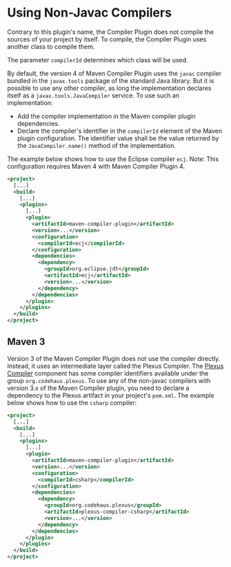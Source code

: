 <!--
Licensed to the Apache Software Foundation (ASF) under one
or more contributor license agreements.  See the NOTICE file
distributed with this work for additional information
regarding copyright ownership.  The ASF licenses this file
to you under the Apache License, Version 2.0 (the
"License"); you may not use this file except in compliance
with the License.  You may obtain a copy of the License at

http://www.apache.org/licenses/LICENSE-2.0

Unless required by applicable law or agreed to in writing,
software distributed under the License is distributed on an
"AS IS" BASIS, WITHOUT WARRANTIES OR CONDITIONS OF ANY
KIND, either express or implied.  See the License for the
specific language governing permissions and limitations
under the License.
-->

# Using Non-Javac Compilers

Contrary to this plugin's name, the Compiler Plugin does not compile the
sources of your project by itself. To compile, the Compiler Plugin uses
another class to compile them.

The parameter `compilerId` determines which class will be used.

By default, the version 4 of Maven Compiler Plugin uses the `javac` compiler
bundled in the `javax.tools` package of the standard Java library.
But it is possible to use any other compiler, as long the
implementation declares itself as a `javax.tools.JavaCompiler` service.
To use such an implementation:

* Add the compiler implementation in the Maven compiler plugin dependencies.
* Declare the compiler's identifier in the `compilerId` element of the Maven plugin configuration.
  The identifier value shall be the value returned by the `JavaCompiler.name()` method of the implementation.

The example below shows how to use the Eclipse compiler `ecj`.
Note: This configuration requires Maven 4 with Maven Compiler Plugin 4.

```xml
<project>
  [...]
  <build>
    [...]
    <plugins>
      [...]
      <plugin>
        <artifactId>maven-compiler-plugin</artifactId>
        <version>...</version>
        <configuration>
          <compilerId>ecj</compilerId>
        </configuration>
        <dependencies>
          <dependency>
            <groupId>org.eclipse.jdt</groupId>
            <artifactId>ecj</artifactId>
            <version>...</version>
          </dependency>
        </dependencies>
      </plugin>
    </plugins>
  </build>
</project>
```


## Maven 3

Version 3 of the Maven Compiler Plugin does not use the compiler directly.
Instead, it uses an intermediate layer called the Plexus Compiler.
The [Plexus Compiler](https://codehaus-plexus.github.io/plexus-compiler/) component
has some compiler identifiers available under the group `org.codehaus.plexus`.
To use any of the non-javac compilers with version 3.x of the Maven Compiler plugin,
you need to declare a dependency to the Plexus artifact in your project's `pom.xml`.
The example below shows how to use the `csharp` compiler:

```xml
<project>
  [...]
  <build>
    [...]
    <plugins>
      [...]
      <plugin>
        <artifactId>maven-compiler-plugin</artifactId>
        <version>...</version>
        <configuration>
          <compilerId>csharp</compilerId>
        </configuration>
        <dependencies>
          <dependency>
            <groupId>org.codehaus.plexus</groupId>
            <artifactId>plexus-compiler-csharp</artifactId>
            <version>...</version>
          </dependency>
        </dependencies>
      </plugin>
    </plugins>
  </build>
</project>
```
